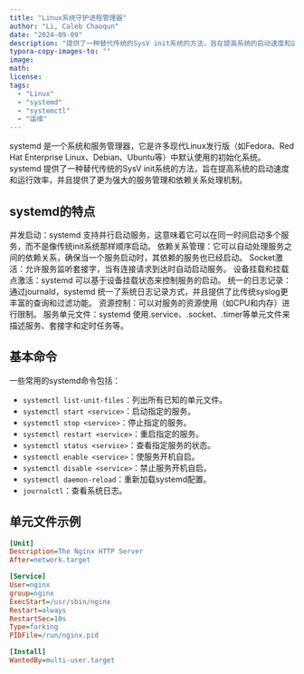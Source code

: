 ```yaml
---
title: "Linux系统守护进程管理器"
author: "Li, Caleb Chaoqun"
date: "2024-09-09"
description: "提供了一种替代传统的SysV init系统的方法，旨在提高系统的启动速度和运行效率，并且提供了更为强大的服务管理和依赖关系处理机制。"
typora-copy-images-to: ""
image: 
math: 
license: 
tags:
  - "Linux"
  - "systemd"
  - "systemctl"
  - "运维"
---
```


systemd 是一个系统和服务管理器，它是许多现代Linux发行版（如Fedora、Red Hat Enterprise Linux、Debian、Ubuntu等）中默认使用的初始化系统。systemd 提供了一种替代传统的SysV init系统的方法，旨在提高系统的启动速度和运行效率，并且提供了更为强大的服务管理和依赖关系处理机制。


##  systemd的特点
并发启动：systemd 支持并行启动服务，这意味着它可以在同一时间启动多个服务，而不是像传统init系统那样顺序启动。
依赖关系管理：它可以自动处理服务之间的依赖关系，确保当一个服务启动时，其依赖的服务也已经启动。
Socket激活：允许服务监听套接字，当有连接请求到达时自动启动服务。
设备挂载和挂载点激活：systemd 可以基于设备挂载状态来控制服务的启动。
统一的日志记录：通过journald，systemd 统一了系统日志记录方式，并且提供了比传统syslog更丰富的查询和过滤功能。
资源控制：可以对服务的资源使用（如CPU和内存）进行限制。
服务单元文件：systemd 使用.service、.socket、.timer等单元文件来描述服务、套接字和定时任务等。


## 基本命令
一些常用的systemd命令包括：

- `systemctl list-unit-files`：列出所有已知的单元文件。
- `systemctl start <service>`：启动指定的服务。
- `systemctl stop <service>`：停止指定的服务。
- `systemctl restart <service>`：重启指定的服务。
- `systemctl status <service>`：查看指定服务的状态。
- `systemctl enable <service>`：使服务开机自启。
- `systemctl disable <service>`：禁止服务开机自启。
- `systemctl daemon-reload`：重新加载systemd配置。
- `journalctl`：查看系统日志。


## 单元文件示例
```ini
[Unit]
Description=The Nginx HTTP Server
After=network.target

[Service]
User=nginx
group=nginx
ExecStart=/usr/sbin/nginx
Restart=always
RestartSec=10s
Type=forking
PIDFile=/run/nginx.pid

[Install]
WantedBy=multi-user.target
```
